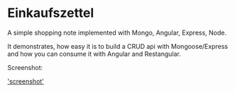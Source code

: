 # Einkaufszettel

A simple shopping note implemented with Mongo, Angular, Express, Node.

It demonstrates, how easy it is to build a CRUD api with Mongoose/Express and how you can consume it with Angular and Restangular.

Screenshot:

['screenshot'](https://raw.githubusercontent.com/crowddining/einkaufszettel/master/screenshot.png)
